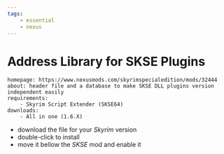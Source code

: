 ```yaml
---
tags:
    - essential
    - nexus
---
```


# Address Library for SKSE Plugins

```project_info
homepage: https://www.nexusmods.com/skyrimspecialedition/mods/32444
about: header file and a database to make SKSE DLL plugins version independent easily
requirements:
    - Skyrim Script Extender (SKSE64)
downloads:
    - All in one (1.6.X)
```

* download the file for your *Skyrim* version
* double-click to install
* move it bellow the *SKSE* mod and enable it
